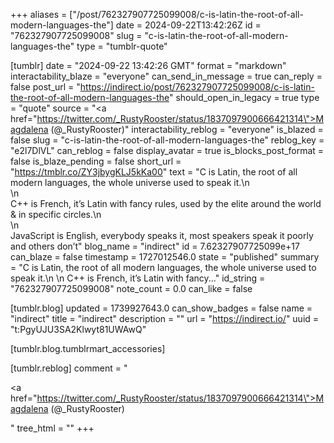 +++
aliases = ["/post/762327907725099008/c-is-latin-the-root-of-all-modern-languages-the"]
date = 2024-09-22T13:42:26Z
id = "762327907725099008"
slug = "c-is-latin-the-root-of-all-modern-languages-the"
type = "tumblr-quote"

[tumblr]
date = "2024-09-22 13:42:26 GMT"
format = "markdown"
interactability_blaze = "everyone"
can_send_in_message = true
can_reply = false
post_url = "https://indirect.io/post/762327907725099008/c-is-latin-the-root-of-all-modern-languages-the"
should_open_in_legacy = true
type = "quote"
source = "<a href=\"https://twitter.com/_RustyRooster/status/1837097900666421314\">Magdalena (@_RustyRooster)</a>"
interactability_reblog = "everyone"
is_blazed = false
slug = "c-is-latin-the-root-of-all-modern-languages-the"
reblog_key = "e2l7DlVL"
can_reblog = false
display_avatar = true
is_blocks_post_format = false
is_blaze_pending = false
short_url = "https://tmblr.co/ZY3jbygKLJ5kKa00"
text = "C is Latin, the root of all modern languages, the whole universe used to speak it.\n<br/>\n<br/>C++ is French, it’s Latin with fancy rules, used by the elite around the world &amp; in specific circles.\n<br/>\n<br/>JavaScript is English, everybody speaks it, most speakers speak it poorly and others don’t"
blog_name = "indirect"
id = 7.62327907725099e+17
can_blaze = false
timestamp = 1727012546.0
state = "published"
summary = "C is Latin, the root of all modern languages, the whole universe used to speak it.\n \n C++ is French, it’s Latin with fancy..."
id_string = "762327907725099008"
note_count = 0.0
can_like = false

[tumblr.blog]
updated = 1739927643.0
can_show_badges = false
name = "indirect"
title = "indirect"
description = ""
url = "https://indirect.io/"
uuid = "t:PgyUJU3SA2Klwyt81UWAwQ"

[tumblr.blog.tumblrmart_accessories]

[tumblr.reblog]
comment = "<p><a href=\"https://twitter.com/_RustyRooster/status/1837097900666421314\">Magdalena (@_RustyRooster)</a></p>"
tree_html = ""
+++
